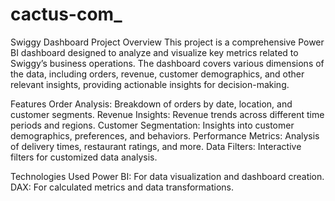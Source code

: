 # cactus-com_

Swiggy Dashboard Project
Overview
This project is a comprehensive Power BI dashboard designed to analyze and visualize key metrics related to Swiggy’s business operations. The dashboard covers various dimensions of the data, including orders, revenue, customer demographics, and other relevant insights, providing actionable insights for decision-making.

Features
Order Analysis: Breakdown of orders by date, location, and customer segments.
Revenue Insights: Revenue trends across different time periods and regions.
Customer Segmentation: Insights into customer demographics, preferences, and behaviors.
Performance Metrics: Analysis of delivery times, restaurant ratings, and more.
Data Filters: Interactive filters for customized data analysis.

Technologies Used
Power BI: For data visualization and dashboard creation.
DAX: For calculated metrics and data transformations.
